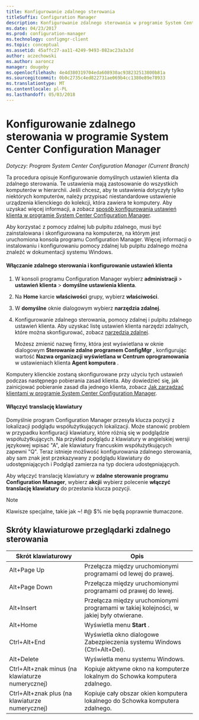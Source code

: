 ```yaml
---
title: Konfigurowanie zdalnego sterowania
titleSuffix: Configuration Manager
description: Konfigurowanie zdalnego sterowania w programie System Center Configuration Manager.
ms.date: 04/23/2017
ms.prod: configuration-manager
ms.technology: configmgr-client
ms.topic: conceptual
ms.assetid: 45affc27-aa11-4249-9493-082ac23a3a3d
author: aczechowski
ms.author: aaroncz
manager: dougeby
ms.openlocfilehash: 4e4d380319704eda608930ac938232513800b81a
ms.sourcegitcommit: 0b0c2735c4ed822731ae069b4cc1380e89e78933
ms.translationtype: MT
ms.contentlocale: pl-PL
ms.lasthandoff: 05/03/2018
---
```

# <a name="configuring-remote-control-in-system-center-configuration-manager"></a>Konfigurowanie zdalnego sterowania w programie System Center Configuration Manager

*Dotyczy: Program System Center Configuration Manager (Current Branch)*

 Ta procedura opisuje Konfigurowanie domyślnych ustawień klienta dla zdalnego sterowania. Te ustawienia mają zastosowanie do wszystkich komputerów w hierarchii. Jeśli chcesz, aby te ustawienia dotyczyły tylko niektórych komputerów, należy przypisać niestandardowe ustawienie urządzenia klienckiego do kolekcji, która zawiera te komputery. Aby uzyskać więcej informacji, a zobacz [sposób konfigurowania ustawień klienta w programie System Center Configuration Manager](../../../../core/clients/deploy/configure-client-settings.md). 

Aby korzystać z pomocy zdalnej lub pulpitu zdalnego, musi być zainstalowana i skonfigurowana na komputerze, na którym jest uruchomiona konsola programu Configuration Manager. Więcej informacji o instalowaniu i konfigurowaniu pomocy zdalnej lub pulpitu zdalnego można znaleźć w dokumentacji systemu Windows.  

#### <a name="to-enable-remote-control-and-configure-client-settings"></a>Włączanie zdalnego sterowania i konfigurowanie ustawień klienta  

1.  W konsoli programu Configuration Manager wybierz **administracji** > **ustawień klienta** > **domyślne ustawienia klienta**.  

4.  Na **Home** karcie **właściwości** grupy, wybierz **właściwości**.  

5.  W **domyślne** oknie dialogowym wybierz **narzędzia zdalnej**.  

6.  Konfigurowanie zdalnego sterowania, pomocy zdalnej i pulpitu zdalnego ustawień klienta. Aby uzyskać listę ustawień klienta narzędzi zdalnych, które można skonfigurować, zobacz [narzędzia zdalnej](../../../../core/clients/deploy/about-client-settings.md#remote-tools).  

    Możesz zmienić nazwę firmy, która jest wyświetlana w oknie dialogowym **Sterowanie zdalne programem ConfigMgr** , konfigurując wartość **Nazwa organizacji wyświetlana w Centrum oprogramowania** w ustawieniach klienta **Agent komputera** .  

 Komputery klienckie zostaną skonfigurowane przy użyciu tych ustawień podczas następnego pobierania zasad klienta. Aby dowiedzieć się, jak zainicjować pobieranie zasad dla jednego klienta, zobacz [Jak zarządzać klientami w programie System Center Configuration Manager](../../../../core/clients/manage/manage-clients.md).  

#### <a name="enable-keyboard-translation"></a>Włączyć translację klawiatury

Domyślnie program Configuration Manager przesyła klucza pozycji z lokalizacji podglądu współużytkujących lokalizacji. Może stanowić problem w przypadku konfiguracji klawiatury, które różnią się w podglądzie współużytkujących. Na przykład podglądu z klawiatury w angielskiej wersji językowej wpisać "A", ale klawiatury francuskim współużytkujących zapewni "Q". Teraz istnieje możliwość konfigurowania zdalnego sterowania, aby sam znak jest przekazywany z podglądu klawiatury do udostępniających i Podgląd zamierza na typ dociera udostępniających.

Aby włączyć translację klawiatury w **zdalne sterowanie programu Configuration Manager**, wybierz **akcji**i wybierz polecenie **włączyć translację klawiatury** do przesłania klucza pozycji.

> [!NOTE]
>
> Klawisze specjalne, takie jak ~! #@ $% nie będą poprawnie tłumaczone.


## <a name="keyboard-shortcuts-for-the-remote-control-viewer"></a>Skróty klawiaturowe przeglądarki zdalnego sterowania

|Skrót klawiaturowy|Opis|  
|-----------------------|-----------------|  
|Alt+Page Up|Przełącza między uruchomionymi programami od lewej do prawej.|  
|Alt+Page Down|Przełącza między uruchomionymi programami od prawej do lewej.|  
|Alt+Insert|Przełącza między uruchomionymi programami w takiej kolejności, w jakiej były otwierane.|  
|Alt+Home|Wyświetla menu **Start** .|  
|Ctrl+Alt+End|Wyświetla okno dialogowe Zabezpieczenia systemu Windows (Ctrl+Alt+Del).|  
|Alt+Delete|Wyświetla menu systemu Windows.|  
|Ctrl+Alt+znak minus (na klawiaturze numerycznej)|Kopiuje aktywne okno na komputerze lokalnym do Schowka komputera zdalnego.|  
|Ctrl+Alt+znak plus (na klawiaturze numerycznej)|Kopiuje cały obszar okien komputera lokalnego do Schowka komputera zdalnego.|  
